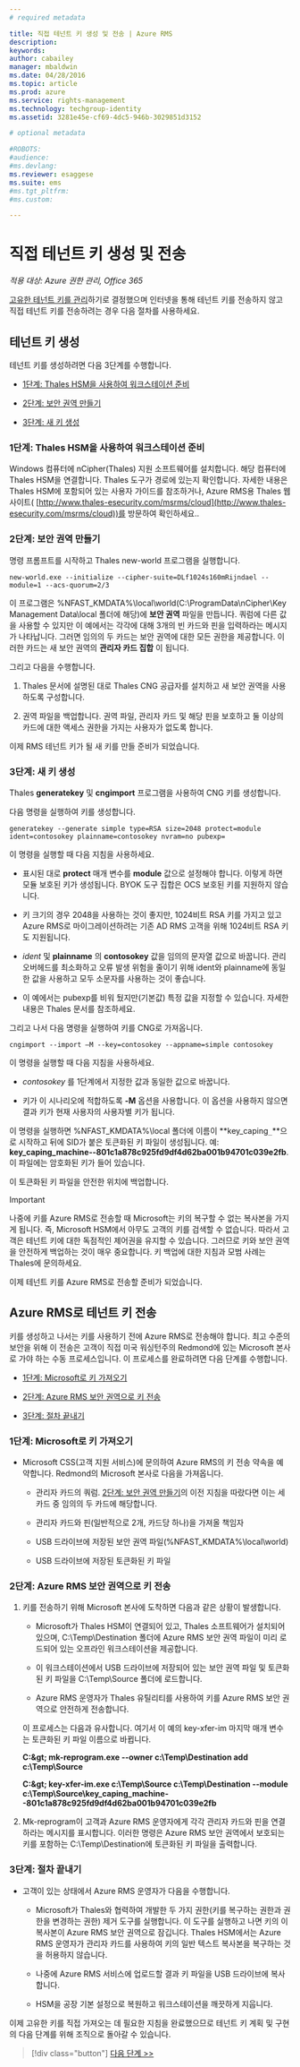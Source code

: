 ```yaml
---
# required metadata

title: 직접 테넌트 키 생성 및 전송 | Azure RMS
description:
keywords:
author: cabailey
manager: mbaldwin
ms.date: 04/28/2016
ms.topic: article
ms.prod: azure
ms.service: rights-management
ms.technology: techgroup-identity
ms.assetid: 3281e45e-cf69-4dc5-946b-3029851d3152

# optional metadata

#ROBOTS:
#audience:
#ms.devlang:
ms.reviewer: esaggese
ms.suite: ems
#ms.tgt_pltfrm:
#ms.custom:

---
```


# 직접 테넌트 키 생성 및 전송

*적용 대상: Azure 권한 관리, Office 365*


[고유한 테넌트 키를 관리](plan-implement-tenant-key.md#choose-your-tenant-key-topology-managed-by-microsoft-the-default-or-managed-by-you-byok-)하기로 결정했으며 인터넷을 통해 테넌트 키를 전송하지 않고 직접 테넌트 키를 전송하려는 경우 다음 절차를 사용하세요.

## 테넌트 키 생성
테넌트 키를 생성하려면 다음 3단계를 수행합니다.

-   [1단계: Thales HSM을 사용하여 워크스테이션 준비](#step-1-prepare-a-workstation-with-thales-hsm)

-   [2단계: 보안 권역 만들기](#step-2-create-a-security-world)

-   [3단계: 새 키 생성](#step-3-create-a-new-key)

### 1단계: Thales HSM을 사용하여 워크스테이션 준비
Windows 컴퓨터에 nCipher(Thales) 지원 소프트웨어를 설치합니다. 해당 컴퓨터에 Thales HSM을 연결합니다. Thales 도구가 경로에 있는지 확인합니다. 자세한 내용은 Thales HSM에 포함되어 있는 사용자 가이드를 참조하거나, Azure RMS용 Thales 웹 사이트( [http://www.thales-esecurity.com/msrms/cloud](http://www.thales-esecurity.com/msrms/cloud))를 방문하여 확인하세요..

### 2단계: 보안 권역 만들기
명령 프롬프트를 시작하고 Thales new-world 프로그램을 실행합니다.

```
new-world.exe --initialize --cipher-suite=DLf1024s160mRijndael --module=1 --acs-quorum=2/3
```
이 프로그램은 %NFAST_KMDATA%\local\world(C:\ProgramData\nCipher\Key Management Data\local 폴더에 해당)에 **보안 권역** 파일을 만듭니다. 쿼럼에 다른 값을 사용할 수 있지만 이 예에서는 각각에 대해 3개의 빈 카드와 핀을 입력하라는 메시지가 나타납니다. 그러면 임의의 두 카드는 보안 권역에 대한 모든 권한을 제공합니다.  이러한 카드는 새 보안 권역의 **관리자 카드 집합** 이 됩니다.

그리고 다음을 수행합니다.

1.  Thales 문서에 설명된 대로 Thales CNG 공급자를 설치하고 새 보안 권역을 사용하도록 구성합니다.

2.  권역 파일을 백업합니다. 권역 파일, 관리자 카드 및 해당 핀을 보호하고 둘 이상의 카드에 대한 액세스 권한을 가지는 사용자가 없도록 합니다.

이제 RMS 테넌트 키가 될 새 키를 만들 준비가 되었습니다.

### 3단계: 새 키 생성
Thales **generatekey** 및 **cngimport** 프로그램을 사용하여 CNG 키를 생성합니다.

다음 명령을 실행하여 키를 생성합니다.

```
generatekey --generate simple type=RSA size=2048 protect=module ident=contosokey plainname=contosokey nvram=no pubexp=
```
이 명령을 실행할 때 다음 지침을 사용하세요.

-   표시된 대로 **protect** 매개 변수를 **module** 값으로 설정해야 합니다. 이렇게 하면 모듈 보호된 키가 생성됩니다. BYOK 도구 집합은 OCS 보호된 키를 지원하지 않습니다.

-   키 크기의 경우 2048을 사용하는 것이 좋지만, 1024비트 RSA 키를 가지고 있고 Azure RMS로 마이그레이션하려는 기존 AD RMS 고객을 위해 1024비트 RSA 키도 지원됩니다.

-   *ident* 및 **plainname** 의 **contosokey** 값을 임의의 문자열 값으로 바꿉니다. 관리 오버헤드를 최소화하고 오류 발생 위험을 줄이기 위해 ident와 plainname에 동일한 값을 사용하고 모두 소문자를 사용하는 것이 좋습니다.

-   이 예에서는 pubexp를 비워 뒀지만(기본값) 특정 값을 지정할 수 있습니다. 자세한 내용은 Thales 문서를 참조하세요.

그리고 나서 다음 명령을 실행하여 키를 CNG로 가져옵니다.

```
cngimport --import –M --key=contosokey --appname=simple contosokey
```
이 명령을 실행할 때 다음 지침을 사용하세요.

-   *contosokey* 를 1단계에서 지정한 값과 동일한 값으로 바꿉니다.

-   키가 이 시나리오에 적합하도록 **-M** 옵션을 사용합니다. 이 옵션을 사용하지 않으면 결과 키가 현재 사용자의 사용자별 키가 됩니다.

이 명령을 실행하면 %NFAST_KMDATA%\local 폴더에 이름이 **key_caping`_`**으로 시작하고 뒤에 SID가 붙은 토큰화된 키 파일이 생성됩니다. 예: **key_caping_machine--801c1a878c925fd9df4d62ba001b94701c039e2fb**. 이 파일에는 암호화된 키가 들어 있습니다.

이 토큰화된 키 파일을 안전한 위치에 백업합니다.

> [!IMPORTANT]
> 나중에 키를 Azure RMS로 전송할 때 Microsoft는 키의 복구할 수 없는 복사본을 가지게 됩니다. 즉, Microsoft HSM에서 아무도 고객의 키를 검색할 수 없습니다. 따라서 고객은 테넌트 키에 대한 독점적인 제어권을 유지할 수 있습니다. 그러므로 키와 보안 권역을 안전하게 백업하는 것이 매우 중요합니다. 키 백업에 대한 지침과 모범 사례는 Thales에 문의하세요.

이제 테넌트 키를 Azure RMS로 전송할 준비가 되었습니다.

## Azure RMS로 테넌트 키 전송
키를 생성하고 나서는 키를 사용하기 전에 Azure RMS로 전송해야 합니다. 최고 수준의 보안을 위해 이 전송은 고객이 직접 미국 워싱턴주의 Redmond에 있는 Microsoft 본사로 가야 하는 수동 프로세스입니다. 이 프로세스를 완료하려면 다음 단계를 수행합니다.

-   [1단계: Microsoft로 키 가져오기](#step-1-bring-your-key-to-microsoft)

-   [2단계: Azure RMS 보안 권역으로 키 전송](#step-2-transfer-your-key-to-the-azure-rms-security-world)

-   [3단계: 절차 끝내기](#step-3-closing-procedures)

### 1단계: Microsoft로 키 가져오기

-   Microsoft CSS(고객 지원 서비스)에 문의하여 Azure RMS의 키 전송 약속을 예약합니다. Redmond의 Microsoft 본사로 다음을 가져옵니다.

    -   관리자 카드의 쿼럼. [2단계: 보안 권역 만들기](#step-2-create-a-security-world)의 이전 지침을 따랐다면 이는 세 카드 중 임의의 두 카드에 해당합니다.

    -   관리자 카드와 핀(일반적으로 2개, 카드당 하나)을 가져올 책임자

    -   USB 드라이브에 저장된 보안 권역 파일(%NFAST_KMDATA%\local\world)

    -   USB 드라이브에 저장된 토큰화된 키 파일

### 2단계: Azure RMS 보안 권역으로 키 전송

1.  키를 전송하기 위해 Microsoft 본사에 도착하면 다음과 같은 상황이 발생합니다.

    -   Microsoft가 Thales HSM이 연결되어 있고, Thales 소프트웨어가 설치되어 있으며, C:\Temp\Destination 폴더에 Azure RMS 보안 권역 파일이 미리 로드되어 있는 오프라인 워크스테이션을 제공합니다.

    -   이 워크스테이션에서 USB 드라이브에 저장되어 있는 보안 권역 파일 및 토큰화된 키 파일을 C:\Temp\Source 폴더에 로드합니다.

    -   Azure RMS 운영자가 Thales 유틸리티를 사용하여 키를 Azure RMS 보안 권역으로 안전하게 전송합니다.

    이 프로세스는 다음과 유사합니다. 여기서 이 예의 key-xfer-im 마지막 매개 변수는 토큰화된 키 파일 이름으로 바뀝니다.

    **C:\&gt; mk-reprogram.exe --owner c:\Temp\Destination add c:\Temp\Source**

    **C:\&gt; key-xfer-im.exe c:\Temp\Source c:\Temp\Destination --module c:\Temp\Source\key_caping_machine--801c1a878c925fd9df4d62ba001b94701c039e2fb**

2.  Mk-reprogram이 고객과 Azure RMS 운영자에게 각각 관리자 카드와 핀을 연결하라는 메시지를 표시합니다. 이러한 명령은 Azure RMS 보안 권역에서 보호되는 키를 포함하는 C:\Temp\Destination에 토큰화된 키 파일을 출력합니다.

### 3단계: 절차 끝내기

-   고객이 있는 상태에서 Azure RMS 운영자가 다음을 수행합니다.

    -   Microsoft가 Thales와 협력하여 개발한 두 가지 권한(키를 복구하는 권한과 권한을 변경하는 권한) 제거 도구를 실행합니다. 이 도구를 실행하고 나면 키의 이 복사본이 Azure RMS 보안 권역으로 잠깁니다. Thales HSM에서는 Azure RMS 운영자가 관리자 카드를 사용하여 키의 일반 텍스트 복사본을 복구하는 것을 허용하지 않습니다.

    -   나중에 Azure RMS 서비스에 업로드할 결과 키 파일을 USB 드라이브에 복사합니다.

    -   HSM을 공장 기본 설정으로 복원하고 워크스테이션을 깨끗하게 지웁니다.

이제 고유한 키를 직접 가져오는 데 필요한 지침을 완료했으므로 테넌트 키 계획 및 구현의 다음 단계를 위해 조직으로 돌아갈 수 있습니다.

> [!div class="button"]
[다음 단계 >>](plan-implement-tenant-key.md#next-steps)





<!--HONumber=Apr16_HO4-->



